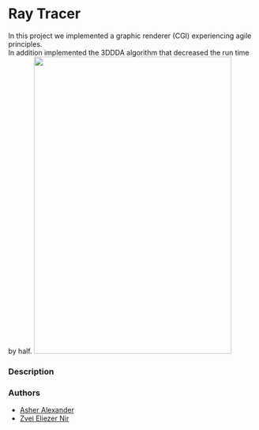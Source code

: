 # Ray Tracer
In this project we implemented a graphic renderer (CGI) experiencing agile principles.  
In addition implemented the 3DDDA algorithm that decreased the run time by half.
<img src="/images/raytracer.jpg" height="600" width="400" >

### Description

### Authors
* [Asher Alexander](https://github.com/asher99)
* [Zvei Eliezer Nir](https://github.com/ZveiEliezerNir)
